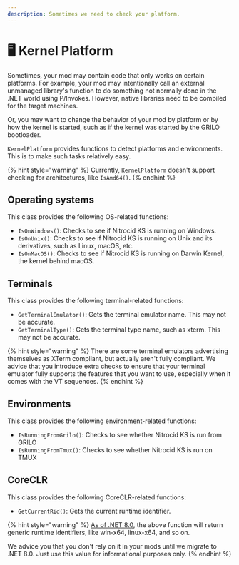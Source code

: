 ```yaml
---
description: Sometimes we need to check your platform.
---
```


# 🖥 Kernel Platform

Sometimes, your mod may contain code that only works on certain platforms. For example, your mod may intentionally call an external unmanaged library's function to do something not normally done in the .NET world using P/Invokes. However, native libraries need to be compiled for the target machines.

Or, you may want to change the behavior of your mod by platform or by how the kernel is started, such as if the kernel was started by the GRILO bootloader.

`KernelPlatform` provides functions to detect platforms and environments. This is to make such tasks relatively easy.

{% hint style="warning" %}
Currently, `KernelPlatform` doesn't support checking for architectures, like `IsAmd64()`.
{% endhint %}

## Operating systems

This class provides the following OS-related functions:

* `IsOnWindows()`: Checks to see if Nitrocid KS is running on Windows.
* `IsOnUnix()`: Checks to see if Nitrocid KS is running on Unix and its derivatives, such as Linux, macOS, etc.
* `IsOnMacOS()`: Checks to see if Nitrocid KS is running on Darwin Kernel, the kernel behind macOS.

## Terminals

This class provides the following terminal-related functions:

* `GetTerminalEmulator()`: Gets the terminal emulator name. This may not be accurate.
* `GetTerminalType()`: Gets the terminal type name, such as xterm. This may not be accurate.

{% hint style="warning" %}
There are some terminal emulators advertising themselves as XTerm compliant, but actually aren't fully compliant. We advice that you introduce extra checks to ensure that your terminal emulator fully supports the features that you want to use, especially when it comes with the VT sequences.
{% endhint %}

## Environments

This class provides the following environment-related functions:

* `IsRunningFromGrilo()`: Checks to see whether Nitrocid KS is run from GRILO
* `IsRunningFromTmux()`: Checks to see whether Nitrocid KS is run on TMUX

## CoreCLR

This class provides the following CoreCLR-related functions:

* `GetCurrentRid()`: Gets the current runtime identifier.

{% hint style="warning" %}
[As of .NET 8.0](https://learn.microsoft.com/en-us/dotnet/core/compatibility/deployment/8.0/rid-asset-list), the above function will return generic runtime identifiers, like win-x64, linux-x64, and so on.

We advice you that you don't rely on it in your mods until we migrate to .NET 8.0. Just use this value for informational purposes only.
{% endhint %}
